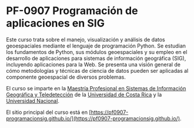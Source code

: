 # PF-0907 Programación de aplicaciones en SIG
Este curso trata sobre el manejo, visualización y análisis de datos geoespaciales mediante el lenguaje de programación Python. Se estudian los fundamentos de Python, sus módulos geoespaciales y su empleo en el desarrollo de aplicaciones para sistemas de información geográfica (SIG), incluyendo aplicaciones para la Web. Se presenta una visión general de cómo metodologías y técnicas de ciencia de datos pueden ser aplicadas al componente geoespacial de diversos problemas.

El curso se imparte en la [Maestría Profesional en Sistemas de Información Geográfica y Teledetección](https://www.sep.ucr.ac.cr/posgrados/geografia/folleto/ppgeo-teledeteccion.pdf) de la [Universidad de Costa Rica](https://www.ucr.ac.cr/) y la [Universidad Nacional](https://www.una.ac.cr/).

El sitio principal del curso está en [https://pf0907-programacionsig.github.io/](https://pf0907-programacionsig.github.io/).

